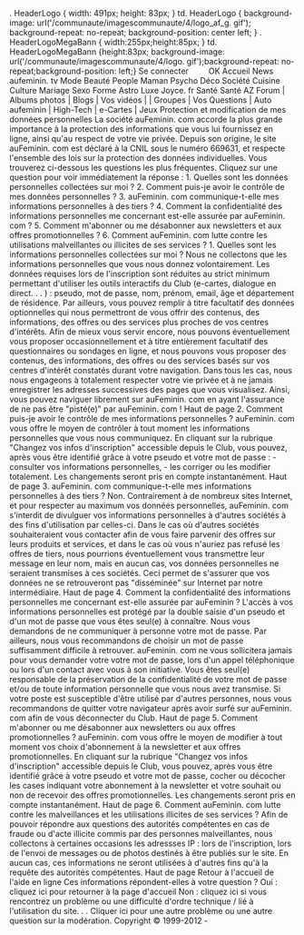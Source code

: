 . HeaderLogo { width: 491px; height: 83px; } td. HeaderLogo { background-image: url('/communaute/imagescommunaute/4/logo\_af\_g. gif'); background-repeat: no-repeat; background-position: center left; } . HeaderLogoMegaBann { width:255px;height:85px; } td. HeaderLogoMegaBann {height:83px; background-image: url('/communaute/imagescommunaute/4/logo. gif');background-repeat: no-repeat;background-position: left;} Se connecter         OK Accueil News aufeminin. tv Mode Beauté People Maman Psycho Déco Société Cuisine Culture Mariage Sexo Forme Astro Luxe Joyce. fr Santé Santé AZ Forum | Albums photos | Blogs | Vos vidéos | | Groupes | Vos Questions | Auto aufeminin | High-Tech | e-Cartes | Jeux Protection et modification de mes données personnelles La société auFeminin. com accorde la plus grande importance à la protection des informations que vous lui fournissez en ligne, ainsi qu'au respect de votre vie privée. Depuis son origine, le site auFeminin. com est déclaré à la CNIL sous le numéro 669631, et respecte l'ensemble des lois sur la protection des données individuelles. Vous trouverez ci-dessous les questions les plus fréquentes. Cliquez sur une question pour voir immédiatement la réponse : 1. Quelles sont les données personnelles collectées sur moi ? 2. Comment puis-je avoir le contrôle de mes données personnelles ? 3. auFeminin. com communique-t-elle mes informations personnelles à des tiers ? 4. Comment la confidentialité des informations personnelles me concernant est-elle assurée par auFeminin. com ? 5. Comment m'abonner ou me désabonner aux newsletters et aux offres promotionnelles ? 6. Comment auFeminin. com lutte contre les utilisations malveillantes ou illicites de ses services ? 1. Quelles sont les informations personnelles collectées sur moi ? Nous ne collectons que les informations personnelles que vous nous donnez volontairement. Les données requises lors de l'inscription sont réduites au strict minimum permettant d'utiliser les outils interactifs du Club (e-cartes, dialogue en direct. . . ) : pseudo, mot de passe, nom, prénom, email, âge et département de résidence. Par ailleurs, vous pouvez remplir à titre facultatif des données optionnelles qui nous permettront de vous offrir des contenus, des informations, des offres ou des services plus proches de vos centres d'intérêts. Afin de mieux vous servir encore, nous pouvons éventuellement vous proposer occasionnellement et à titre entièrement facultatif des questionnaires ou sondages en ligne, et nous pouvons vous proposer des contenus, des informations, des offres ou des services basés sur vos centres d'intérêt constatés durant votre navigation. Dans tous les cas, nous nous engageons à totalement respecter votre vie privée et à ne jamais enregistrer les adresses successives des pages que vous visualisez. Ainsi, vous pouvez naviguer librement sur auFeminin. com en ayant l'assurance de ne pas être "pisté(e)" par auFeminin. com ! Haut de page 2. Comment puis-je avoir le contrôle de mes informations personnelles ? auFeminin. com vous offre le moyen de contrôler à tout moment les informations personnelles que vous nous communiquez. En cliquant sur la rubrique "Changez vos infos d'inscription" accessible depuis le Club, vous pouvez, après vous être identifié grâce à votre pseudo et votre mot de passe : - consulter vos informations personnelles, - les corriger ou les modifier totalement. Les changements seront pris en compte instantanément. Haut de page 3. auFeminin. com communique-t-elle mes informations personnelles à des tiers ? Non. Contrairement à de nombreux sites Internet, et pour respecter au maximum vos données personnelles, auFeminin. com s'interdit de divulguer vos informations personnelles à d'autres sociétés à des fins d'utilisation par celles-ci. Dans le cas où d'autres sociétés souhaiteraient vous contacter afin de vous faire parvenir des offres sur leurs produits et services, et dans le cas où vous n'auriez pas refusé les offres de tiers, nous pourrions éventuellement vous transmettre leur message en leur nom, mais en aucun cas, vos données personnelles ne seraient transmises à ces sociétés. Ceci permet de s'assurer que vos données ne se retrouveront pas "disséminée" sur Internet par notre intermédiaire. Haut de page 4. Comment la confidentialité des informations personnelles me concernant est-elle assurée par auFeminin ? L'accès à vos informations personnelles est protégé par la double saisie d'un pseudo et d'un mot de passe que vous êtes seul(e) à connaître. Nous vous demandons de ne communiquer à personne votre mot de passe. Par ailleurs, nous vous recommandons de choisir un mot de passe suffisamment difficile à retrouver. auFeminin. com ne vous sollicitera jamais pour vous demander votre votre mot de passe, lors d'un appel téléphonique ou lors d'un contact avec vous à son initiative. Vous êtes seul(e) responsable de la préservation de la confidentialité de votre mot de passe et/ou de toute information personnelle que vous nous avez transmise. Si votre poste est susceptible d'être utilisé par d'autres personnes, nous vous recommandons de quitter votre navigateur après avoir surfé sur auFeminin. com afin de vous déconnecter du Club. Haut de page 5. Comment m'abonner ou me désabonner aux newsletters ou aux offres promotionnelles ? auFeminin. com vous offre le moyen de modifier à tout moment vos choix d'abonnement à la newsletter et aux offres promotionnelles. En cliquant sur la rubrique "Changez vos infos d'inscription" accessible depuis le Club, vous pouvez, après vous être identifié grâce à votre pseudo et votre mot de passe, cocher ou décocher les cases indiquant votre abonnement à la newsletter et votre souhait ou non de recevoir des offres promotionnelles. Les changements seront pris en compte instantanément. Haut de page 6. Comment auFeminin. com lutte contre les malveillances et les utilisations illicites de ses services ? Afin de pouvoir répondre aux questions des autorités compétentes en cas de fraude ou d'acte illicite commis par des personnes malveillantes, nous collectons à certaines occasions les adressses IP : lors de l'inscription, lors de l'envoi de messages ou de photos destinés à être publiés sur le site. En aucun cas, ces informations ne seront utilisées à d'autres fins qu'à la requête des autorités compétentes. Haut de page Retour à l'accueil de l'aide en ligne Ces informations répondent-elles à votre question ? Oui : cliquez ici pour retourner à la page d'accueil Non : cliquez ici si vous rencontrez un problème ou une difficulté d'ordre technique / lié à l'utilisation du site. . . Cliquer ici pour une autre problème ou une autre question sur la modération. Copyright © 1999-2012 -